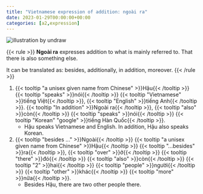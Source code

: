 ```yaml
---
title: "Vietnamese expression of addition: ngoài ra"
date: 2023-01-29T00:00:00+00:00
categories: [a2,expression]
---
```


![illustration by undraw](/images/undraw_add_document_re_mbjx.png)

{{< rule >}}
**Ngoài ra** expresses addition to what is mainly referred to.
That there is also something else.

It can be translated as: besides, additionally, in addition, moreover.
{{< /rule >}}

1. {{< tooltip "a unisex given name from Chinese" >}}Hậu{{< /tooltip >}}
   {{< tooltip "speaks" >}}nói{{< /tooltip >}}
   {{< tooltip "Vietnamese" >}}tiếng Việt{{< /tooltip >}},
   {{< tooltip "English" >}}tiếng Anh{{< /tooltip >}}.
   {{< tooltip "In addition" >}}Ngoài ra{{< /tooltip >}},
   {{< tooltip "also" >}}còn{{< /tooltip >}}
   {{< tooltip "speaks" >}}nói{{< /tooltip >}}
   {{< tooltip "Korean" "google" >}}tiếng Hàn Quốc{{< /tooltip >}}.
    - Hậu speaks Vietnamese and English. In addition, Hậu also speaks Korean.
2. {{< tooltip "besides ..." >}}Ngoài{{< /tooltip >}}
   {{< tooltip "a unisex given name from Chinese" >}}Hậu{{< /tooltip >}}
   {{< tooltip "...besides" >}}ra{{< /tooltip >}},
   {{< tooltip "over" >}}ở{{< /tooltip >}}
   {{< tooltip "there" >}}đó{{< /tooltip >}}
   {{< tooltip "also" >}}còn{{< /tooltip >}}
   {{< tooltip "2" >}}hai{{< /tooltip >}}
   {{< tooltip "people" >}}người{{< /tooltip >}}
   {{< tooltip "other" >}}khác{{< /tooltip >}}
   {{< tooltip "more" >}}nữa{{< /tooltip >}}.
    - Besides Hậu, there are two other people there.

